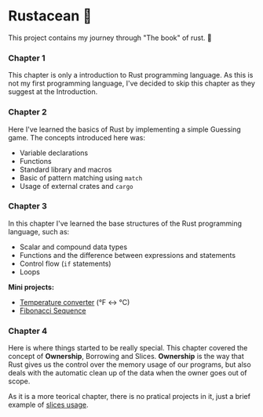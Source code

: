 # Rustacean :crab:

This project contains my journey through "The book" of rust. :rocket:

### Chapter 1

This chapter is only a introduction to Rust programming language. As this is not my first programming language, I've decided to skip this chapter as they suggest at the Introduction.

### Chapter 2

Here I've learned the basics of Rust by implementing a simple Guessing game. The concepts introduced here was:

- Variable declarations
- Functions
- Standard library and macros
- Basic of pattern matching using `match`
- Usage of external crates and `cargo`

### Chapter 3

In this chapter I've learned the base structures of the Rust programming language, such as:

- Scalar and compound data types
- Functions and the difference between expressions and statements
- Control flow (`if` statements)
- Loops

**Mini projects:**

- [Temperature converter](./chapter-3/projects/temperature-converter) (°F <-> °C)
- [Fibonacci Sequence](./chapter-3/projects/fibonacci)

### Chapter 4

Here is where things started to be really special. This chapter covered the concept of **Ownership**, Borrowing and Slices.
**Ownership** is the way that Rust gives us the control over the memory usage of our programs, but also deals with the automatic clean up of the data when the owner goes out of scope.

As it is a more teorical chapter, there is no pratical projects in it, just a brief example of [slices usage](./chapter-4/slices).
